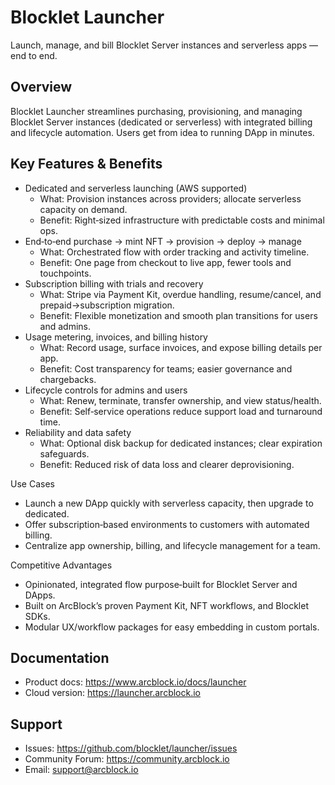 # Blocklet Launcher

Launch, manage, and bill Blocklet Server instances and serverless apps — end to end.

## Overview

Blocklet Launcher streamlines purchasing, provisioning, and managing Blocklet Server instances (dedicated or serverless) with integrated billing and lifecycle automation. Users get from idea to running DApp in minutes.

## Key Features & Benefits

- Dedicated and serverless launching (AWS supported)
  - What: Provision instances across providers; allocate serverless capacity on demand.
  - Benefit: Right‑sized infrastructure with predictable costs and minimal ops.
- End‑to‑end purchase → mint NFT → provision → deploy → manage
  - What: Orchestrated flow with order tracking and activity timeline.
  - Benefit: One page from checkout to live app, fewer tools and touchpoints.
- Subscription billing with trials and recovery
  - What: Stripe via Payment Kit, overdue handling, resume/cancel, and prepaid→subscription migration.
  - Benefit: Flexible monetization and smooth plan transitions for users and admins.
- Usage metering, invoices, and billing history
  - What: Record usage, surface invoices, and expose billing details per app.
  - Benefit: Cost transparency for teams; easier governance and chargebacks.
- Lifecycle controls for admins and users
  - What: Renew, terminate, transfer ownership, and view status/health.
  - Benefit: Self‑service operations reduce support load and turnaround time.
- Reliability and data safety
  - What: Optional disk backup for dedicated instances; clear expiration safeguards.
  - Benefit: Reduced risk of data loss and clearer deprovisioning.

Use Cases

- Launch a new DApp quickly with serverless capacity, then upgrade to dedicated.
- Offer subscription‑based environments to customers with automated billing.
- Centralize app ownership, billing, and lifecycle management for a team.

Competitive Advantages

- Opinionated, integrated flow purpose‑built for Blocklet Server and DApps.
- Built on ArcBlock’s proven Payment Kit, NFT workflows, and Blocklet SDKs.
- Modular UX/workflow packages for easy embedding in custom portals.

## Documentation

- Product docs: https://www.arcblock.io/docs/launcher
- Cloud version: https://launcher.arcblock.io

## Support

- Issues: https://github.com/blocklet/launcher/issues
- Community Forum: https://community.arcblock.io
- Email: support@arcblock.io
